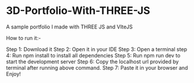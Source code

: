 # 3D-Portfolio-With-THREE-JS
A sample portfolio I made with THREE JS and VIteJS

How to run it:-

Step 1: Download it 
Step 2: Open it in your IDE
Step 3: Open a terminal
step 4: Run npm install to install all dependencies
Step 5: Run npm run dev   to start the development server
Step 6: Copy the localhost url provided by terminal after running above command.
Step 7: Paste it in your browser and Enjoy!
